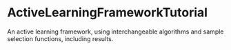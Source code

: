 # ActiveLearningFrameworkTutorial
An active learning framework, using interchangeable algorithms and sample selection functions, including results.
